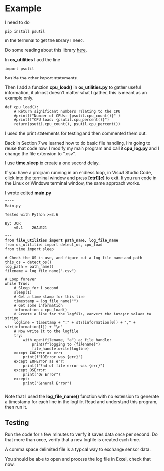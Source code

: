 # Example

I need to do&#x20;

```
pip install psutil 
```

in the terminal to get the library I need.&#x20;

Do some reading about this library [here](https://pypi.org/project/psutil/). &#x20;

In **os\_utilities** I add the line&#x20;

```
import psutil 
```

beside the other import statements.&#x20;

Then I add a function **cpu\_load()** in **os\_utilities.py** to gather useful information, it almost doesn’t matter what I gather, this is meant as an example only.

```
def cpu_load():
    # Return significant numbers relating to the CPU
    #print(f"Number of CPUs: {psutil.cpu_count()}" )
    #print(f"CPU load: {psutil.cpu_percent()}")
    return(psutil.cpu_count(), psutil.cpu_percent())
```

I used the print statements for testing and then commented them out.

Back in Section 7 we learned how to do basic file handling, I’m going to reuse that code now. I modify my main program and call it **cpu\_log.py** and I change the file extension to “.csv”.

I use **time.sleep** to create a one second delay.

If you have a program running in an endless loop, in Visual Studio Code, click into the terminal window and press **\[ctrl]\[c]** to exit. If you run code in the Linux or Windows terminal window, the same approach works.

I wrote edited **main.py**

<pre><code>""""
Main.py

Tested with Python >=3.6

By: JOR
    v0.1    26AUG21     

"""
<strong>from file_utilities import path_name, log_file_name
</strong>from os_utilities import detect_os, cpu_load
from time import sleep

# Check the OS in use, and figure out a log file name and path
this_os = detect_os()
log_path = path_name()
filename = log_file_name(".csv")

# Loop forever
while True:
    # Sleep for 1 second
    sleep(1)
    # Get a time stamp for this line
    timestamp = log_file_name("")
    # Get some information
    information = cpu_load()
    # Create a line for the logfile, convert the integer values to string
    logline = timestamp + ":" + str(information[0]) + "," + str(information[1]) + "\n"
    # Now write it to the logfile
    try:
        with open(filename, "a") as file_handle:
            print(f"logging to {filename}")
            file_handle.write(logline)
    except IOError as err:
        print(f"IOError was {err}")
    except EOFError as err:
        print(f"End of file error was {err}")
    except OSError:
        print("OS Error")
    except:
        print("General Error")

</code></pre>

Note that I used the **log\_file\_name()** function with no extension to generate a timestamp for each line in the logfile. Read and understand this program, then run it.

## Testing

Run the code for a few minutes to verify it saves data once per second. Do that more than once, verify that a new logfile is created each time.&#x20;

A comma space delimited file is a typical way to exchange sensor data.&#x20;

You should be able to open and process the log file in Excel, check that now.
